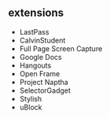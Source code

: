 ## extensions
- LastPass
- CalvinStudent
- Full Page Screen Capture
- Google Docs
- Hangouts
- Open Frame
- Project Naptha
- SelectorGadget
- Stylish
- uBlock
